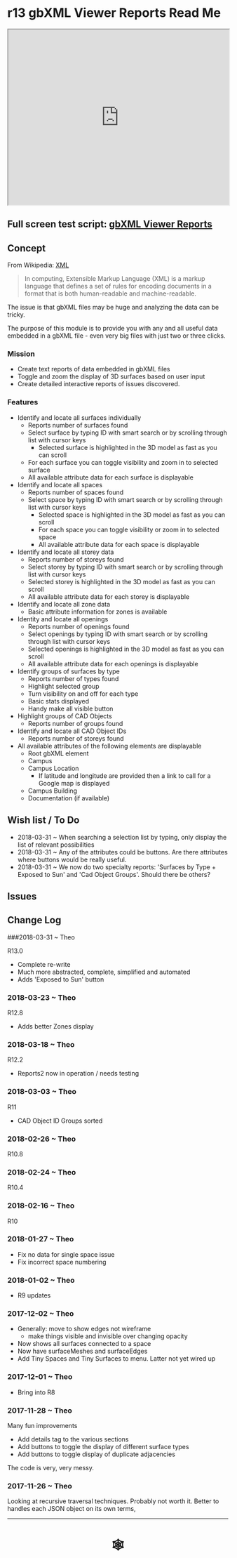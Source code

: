 <span style=display:none; >[You are now in a GitHub source code view - click this link to view Read Me file as a web page]( http://www.ladybug.tools/spider/index.html#gbxml-viewer/r13/gv-rep-reports/README.md "View file as a web page." ) </span>

# r13 gbXML Viewer Reports Read Me


<iframe class=iframeReadMe src=http://www.ladybug.tools/spider/gbxml-viewer/r13/gv-rep-reports/gv-rep.html width=100% height=400px >Iframes are not displayed on github.com</iframe>


## Full screen test script: [gbXML Viewer Reports]( http://www.ladybug.tools/spider/gbxml-viewer/r13/gv-rep-reports/gv-rep.html )


## Concept

From Wikipedia: [XML]( https://en.wikipedia.org/wiki/XML )

> In computing, Extensible Markup Language (XML) is a markup language that defines a set of rules for encoding documents in a format that is both human-readable and machine-readable.

The issue is that gbXML files may be huge and analyzing the data can be tricky.

The purpose of this module is to provide you with any and all useful data embedded in a gbXML file - even very big files with just two or three clicks.

### Mission

* Create text reports of data embedded in gbXML files
* Toggle and zoom the display of 3D surfaces based on user input
* Create detailed interactive reports of issues discovered.


### Features

* Identify and locate all surfaces individually
	* Reports number of surfaces found
	* Select surface by typing ID with smart search or by scrolling through list with cursor keys
		* Selected surface is highlighted in the 3D model as fast as you can scroll
	* For each surface you can toggle visibility and zoom in to selected surface
	* All available attribute data for each surface is displayable
* Identify and locate all spaces
	* Reports number of spaces found
	* Select space by typing ID with smart search or by scrolling through list with cursor keys
		* Selected space is highlighted in the 3D model as fast as you can scroll
		* For each space you can toggle visibility or zoom in to selected space
		* All available attribute data for each space is displayable
* Identify and locate all storey data
	* Reports number of storeys found
	* Select storey by typing ID with smart search or by scrolling through list with cursor keys
	* Selected storey is highlighted in the 3D model as fast as you can scroll
	* All available attribute data for each storey is displayable
* Identify and locate all zone data
	* Basic attribute information for zones is available
* Identity and locate all openings
	* Reports number of openings found
	* Select openings by typing ID with smart search or by scrolling through list with cursor keys
	* Selected openings is highlighted in the 3D model as fast as you can scroll
	* All available attribute data for each openings is displayable
* Identify groups of surfaces by type
	* Reports number of types found
	* Highlight selected group
	* Turn visibility on and off for each type
	* Basic stats displayed
	* Handy make all visible button
* Highlight groups of CAD Objects
	* Reports number of groups found
* Identify and locate all CAD Object IDs
	* Reports number of storeys found
* All available attributes of the following elements are displayable
	* Root gbXML element
	* Campus
	* Campus Location
		* If latitude and longitude are provided then a link to call for a Google map is displayed
	* Campus Building
	* Documentation (if available)


## Wish list / To Do

* 2018-03-31 ~ When searching a selection list by typing, only display the list of relevant possibilities
* 2018-03-31 ~ Any of the attributes could be buttons. Are there attributes where buttons would be really useful.
* 2018-03-31 ~ We now do two specialty reports: 'Surfaces by Type + Exposed to Sun' and 'Cad Object Groups'. Should there be others?


## Issues



## Change Log


###2018-03-31 ~ Theo

R13.0
* Complete re-write
* Much more abstracted, complete, simplified and automated
* Adds 'Exposed to Sun' button

### 2018-03-23 ~ Theo

R12.8
* Adds better Zones display

### 2018-03-18 ~ Theo

R12.2
* Reports2 now in operation / needs testing

### 2018-03-03 ~ Theo

R11
* CAD Object ID Groups sorted

### 2018-02-26 ~ Theo

R10.8

### 2018-02-24 ~ Theo

R10.4

### 2018-02-16 ~ Theo

R10

### 2018-01-27 ~ Theo

* Fix no data for single space issue
* Fix incorrect space numbering

### 2018-01-02 ~ Theo

* R9 updates

### 2017-12-02 ~ Theo

* Generally: move to show edges not wireframe
	* make things visible and invisible over changing opacity
* Now shows all surfaces connected to a space
* Now have surfaceMeshes and surfaceEdges
* Add Tiny Spaces and Tiny Surfaces to menu. Latter not yet wired up



### 2017-12-01 ~ Theo

* Bring into R8

### 2017-11-28 ~ Theo

Many fun improvements

* Add details tag to the various sections
* Add buttons to toggle the display of different surface types
* Add buttons to toggle display of duplicate adjacencies

The code is very, very messy.

### 2017-11-26 ~ Theo

Looking at recursive traversal techniques. Probably not worth it. Better to handles each JSON object on its own terms,




***


# <center title="hello!" ><a href=javascript:window.scrollTo(0,0); style=text-decoration:none; > &#x1f578; </a></center>



